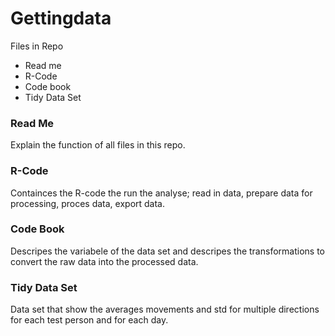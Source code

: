 # Gettingdata


Files in Repo
- Read me
- R-Code
- Code book
- Tidy Data Set

### Read Me
Explain the function of all files in this repo. 

### R-Code
Containces the R-code the run the analyse; read in data, prepare data for processing, proces data, export data.

### Code Book
Descripes the variabele of the data set and descripes the transformations to convert the raw data into the processed data.

### Tidy Data Set
Data set that show the averages movements and std for multiple directions for each test person and for each day. 
